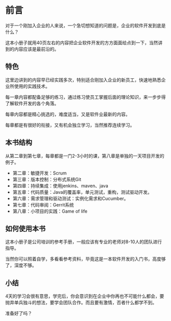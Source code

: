 # 前言 #

对于一个刚加入企业的人来说，一个急切想知道的问题是，企业的软件开发到底是什么？

这本小册子就用40页左右的内容把企业软件开发的方方面面给点到一下，当然讲到的内容应该是最前沿的。

## 特色 ##
这里边讲到的内容早已经实践多次，特别适合刚加入企业的新员工，快速地熟悉企业所使用的实践技术。

每一章内容都配备足够的练习，通过练习使员工掌握后面的理论知识，来一步步得了解软件开发的各个角落。

每章内容都是精心挑选的，难度适当，又是软件业最新的内容。

每章都是有很好的衔接，又有机会独立学习，当然推荐连续学习。

## 本书结构 ##
从第二章到第七章，每章都是一门2-3小时的课，第八章是单独的一天项目开发的例子。

  * 第二章：敏捷开发：Scrum
  * 第三章：版本控制：分布式系统Git
  * 第四章：持续集成：使用jenkins、maven、java
  * 第五章：代码质量：Java的覆盖率，单元测试，重构，测试驱动开发。
  * 第六章：需求管理和驱动测试：实例化需求和Cucumber。
  * 第七章：代码审阅：Gerrit系统
  * 第八章：小项目的实践：Game of life
  
## 如何使用本书 ##
这本小册子是公司培训的参考手册，一般应该有专业的老师对8-10人的团队进行指导。

当然你可以照着自学，多看看参考资料，毕竟这是一本软件开发的入门书，高度够了，深度不够。

## 小结 ##

4天的学习会很有意思，学完后，你会意识到在企业中你再也不可能什么都会，要抛弃单兵独斗的想法，要学会团队合作。而且要有激情，否者什么都学不到。

准备好了吗？

